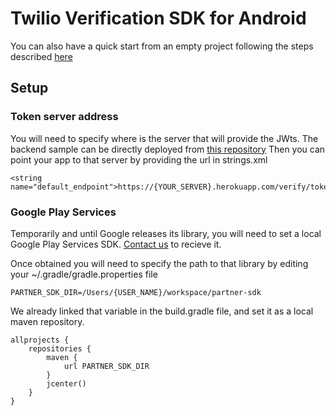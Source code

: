 # Twilio Verification SDK for Android


You can also have a quick start from an empty project following the steps described [here](https://www.twilio.com/docs/guides/twilio-verification-sdk-integration-guide)

## Setup

### Token server address

You will need to specify where is the server that will provide the JWts. 
The backend sample can be directly deployed from [this repository](https://github.com/authy/authy-sdk-backend) 
Then you can point your app to that server by providing the url in strings.xml

```
<string name="default_endpoint">https://{YOUR_SERVER}.herokuapp.com/verify/token</string>
```

### Google Play Services
Temporarily and until Google releases its library, you will need to set a local Google Play Services SDK. 
[Contact us](https://ahoy.twilio.com/verificationsdk) to recieve it.

Once obtained you will need to specify the path to that library by editing your ~/.gradle/gradle.properties file
```
PARTNER_SDK_DIR=/Users/{USER_NAME}/workspace/partner-sdk
```

We already linked that variable in the build.gradle file, and set it as a local maven repository.
```
allprojects {
    repositories {
        maven {
            url PARTNER_SDK_DIR
        }
        jcenter()
    }
}
```
